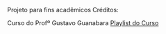 Projeto para fins acadêmicos
Créditos: 
  <p> Curso do Profº Gustavo Guanabara 
  <a href="https://www.youtube.com/playlist?list=PLHz_AreHm4dlAnJ_jJtV29RFxnPHDuk9o"  target="_blank"> Playlist do Curso </a>

